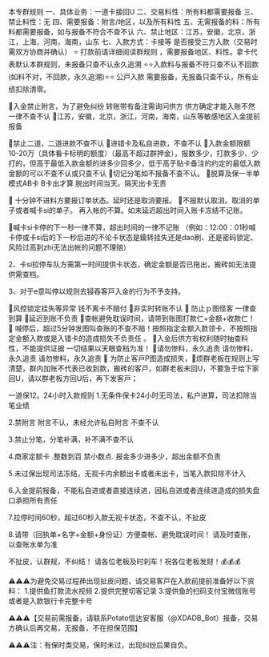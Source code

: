 本专群规则
一、具体业务：一道卡接回U
二、交易料性：所有料都需要报备
三、禁止料性：无
四、需要报备：附言/地区，以及所有料性
五、无需报备的料：所有料都需要报备，如与报备不符合不查不认
六、禁止地区：江苏，安徽，北京，浙江，上海，河南，海南，山东 
七、入款方式：卡接等 是否接受三方入款（交易时需双方协商并确认）
⭐️ 打款前请详细阅读群规则 ，需要报备地区、料性。拿卡代表默认本群规则，未报备只查不认永久追溯
⭐️⭐️入款料与报备不符只查不认不回款   (如料不对，不回款，永久追溯)⭐️⭐️
公戸入款 需要报备，无报备只查不认，所有业绩扣除清零。

🔺入金禁止附言，为了避免纠纷 转账带有备注需询问供方 供方确定才能入账不然一律不查不认
🔺江苏，安徽，北京，浙江，河南，海南，山东等敏感地区入金提前报备

🔺禁止二道，二道进款不查不认
🔺进错卡及私自进款，不查不认
🔺入款金额限额10-20万（具体看卡标明的额度）（最高不超过群押金），报数多少，打款多少、少打的，但高于最低入款金额的进多少回多少，低于高于贴卡备注的约定的最低入款金额的可以不查不认或只查不认
🔺切记分笔如不报备不查不认。
🔺脱算及保一半单 模式AB卡  B卡出才算   脱出时间当天。隔天出卡无责

🔺 十分钟不进料方要报订单状态。延时还是取消要报。
🔺不报默认取消。取消的单子或者喊卡si的单子。
再入帐的不算。如未延迟超出时间入账卡冻结不记账。

🔺喊卡si卡停的下一秒一律不算，超出时间的一律不记账
（例如：12:00：01秒喊卡停或卡si后的下一秒后进的不论卡状态是鍮转挂失还是dao刷、还是密码锁定、风险过高到zhi无法出帐的问题不理赔）

2、卡si拉停车队方需第一时间提供卡状态，确定金额是否已拖出，搬砖如无法提供需查档。

3、对于e意叫停以规则去锓吞客戸入金的行为不予支持。

🔺风控锁定挂失等异常 钱不离卡不赔付
🔺非实时转账不认
🔺 防止ｐ图怪客 一律查到算
🔺延迟到账不负责
🔺查帐避免耽误时间，请带到账图打款仁+金额+收款仁！ 
🔺 喊停后，超过5分钟发图叫查账的不查不赔！按照指定金额入款领卡，不按照指定金额入款或是入错卡的造成损失不负责任 。
🔺入金后供方有权利随时抽查料性，不能提供证据 一切结果以天眼查档为准！
🔺请勿惨料，永久追责    请勿惨料，永久追责    请勿惨料，永久追责
🔺 为防止客戸P图造成损失，🐴烦群老板在规则上写清楚，群内加账不代表已收到款，搬砖的客戸，如群老板未回U，不要急于给下家回U，请以群老板方回U后，再下发客戸； 


一道保12。24小时入款规则
1.无条件保卡24小时无司法，私户进算，司法扣除当笔业绩

2.禁附言  附言不认，未经允许私自附言 不查不认

3.禁止分笔，分笔补满，补不满不查不认

4.商家定额卡 .整数到百  禁小数点.  报金多少进多少，超出金额不负责

5.未过保出现司法冻结，无视卡内余额出卡或者未出卡，当笔入款扣除不计入

6.入金提前报备，不能私自进或者直接连续进，因私自进或者连续进造成的损失盘口承担所有责任

7.拉停时间60秒，超过60秒入款无视卡状态，不查不认，不扯皮

8.请带（回执单+名字+金额+身份证）方便查帐、避免耽误时间！
请及时查账，以查账水单为准


不扯皮，认群规，不纠结！
请各位老板及时刹车！祝各位老板发财！💰💰💰


⚠️⚠️⚠️为避免交易过程茽出现扯皮问题，请交易客戸在入款前提前准备好以下资料：
1.提供鱼打款流水视频
2.提供完整切客记录
3.提供鱼的扫码支付宝微信账号或者是入款银行卡完整卡号

⚠️⚠️⚠️【交易前需报备，请联系Potato信达安客服（@XDADB_Bot）报备，交易方确认后再交易，无报备，不在担保范围】 

⚠️⚠️⚠️注：有保时类交易，保时未过，出现纠纷后果自负。
